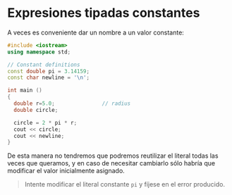 Expresiones tipadas constantes
====

A veces es conveniente dar un nombre a un valor constante:

```cpp
#include <iostream>
using namespace std;

// Constant definitions
const double pi = 3.14159;
const char newline = '\n';

int main ()
{
  double r=5.0;               // radius
  double circle;

  circle = 2 * pi * r;
  cout << circle;
  cout << newline;
}
```

De esta manera no tendremos que podremos reutilizar el literal todas las veces que queramos, y en caso de necesitar cambiarlo sólo habría que modificar el valor inicialmente asignado.

> Intente modificar el literal constante `pi` y fíjese en el error producido.
